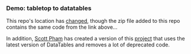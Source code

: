 ### Demo: tabletop to datatables

This repo's location has [changed](https://github.com/chrislkeller/projects.chrislkeller.com/tree/master/demos/tabletop_to_datatables), though the zip file added to this repo contains the same code from the link above...

In addition, [Scott Pham](http://www.scottpham.com/) has created a version of this [project](https://github.com/scottpham/tabletop-to-datatables) that uses the latest version of DataTables and removes a lot of deprecated code.
